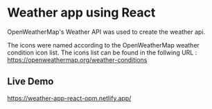 # Weather app using React

OpenWeatherMap's Weather API was used to create the weather api.

The icons were named according to the OpenWeatherMap weather condition icon list.
The icons list can be found in the follwing URL :
https://openweathermap.org/weather-conditions

## Live Demo

https://weather-app-react-opm.netlify.app/
